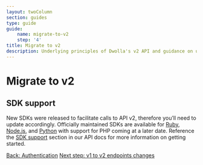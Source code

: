 ```yaml
---
layout: twoColumn
section: guides
type: guide
guide: 
    name: migrate-to-v2
    step: '4'
title: Migrate to v2
description: Underlying principles of Dwolla's v2 API and guidance on upgrading your application from Dwolla's legacy v1 API. 
---
```


# Migrate to v2

## SDK support
New SDKs were released to facilitate calls to API v2, therefore you’ll need to update accordingly. Officially maintained SDKs are available for [Ruby](https://github.com/Dwolla/dwolla-v2-ruby), [Node.js](https://github.com/Dwolla/dwolla-v2-node), and [Python](https://github.com/Dwolla/dwolla-v2-python) with support for PHP coming at a later date. Reference the [SDK support](https://docsv2.dwolla.com/#sdk-support) section in our API docs for more information on getting started.


<nav class="pager-nav">
    <a href="03-authentication.html">Back: Authentication</a>
    <a href="05-v1-to-v2-endpoint-changes.html">Next step: v1 to v2 endpoints changes</a>
</nav>